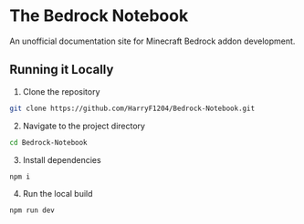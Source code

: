 # The Bedrock Notebook

An unofficial documentation site for Minecraft Bedrock addon development.

## Running it Locally
1. Clone the repository
```bash
git clone https://github.com/HarryF1204/Bedrock-Notebook.git
```
2. Navigate to the project directory
```bash
cd Bedrock-Notebook
```
3. Install dependencies
```bash
npm i
```
4. Run the local build
```bash
npm run dev
```
